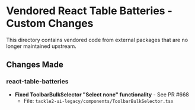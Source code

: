 # Vendored React Table Batteries - Custom Changes

This directory contains vendored code from external packages that are no longer maintained upstream.

## Changes Made

### react-table-batteries
- **Fixed ToolbarBulkSelector "Select none" functionality** - See PR #668
  - File: `tackle2-ui-legacy/components/ToolbarBulkSelector.tsx`
